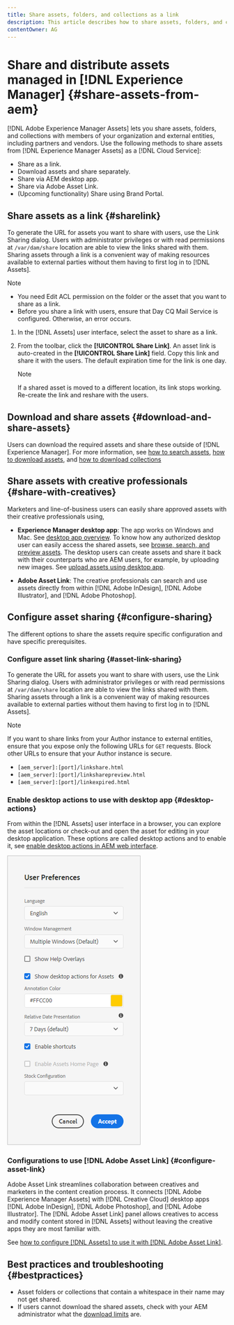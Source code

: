 ```yaml
---
title: Share assets, folders, and collections as a link
description: This article describes how to share assets, folders, and collections within [!DNL Experience Manager Assets] as a hyperlink.
contentOwner: AG
---
```


# Share and distribute assets managed in [!DNL Experience Manager] {#share-assets-from-aem}

[!DNL Adobe Experience Manager Assets] lets you share assets, folders, and collections with members of your organization and external entities, including partners and vendors. Use the following methods to share assets from [!DNL Experience Manager Assets] as a [!DNL Cloud Service]:

* Share as a link.
* Download assets and share separately.
* Share via AEM desktop app.
* Share via Adobe Asset Link.
* (Upcoming functionality) Share using Brand Portal.

## Share assets as a link {#sharelink}

To generate the URL for assets you want to share with users, use the Link Sharing dialog. Users with administrator privileges or with read permissions at `/var/dam/share` location are able to view the links shared with them. Sharing assets through a link is a convenient way of making resources available to external parties without them having to first log in to [!DNL Assets].

>[!NOTE]
>
>* You need Edit ACL permission on the folder or the asset that you want to share as a link.
>* Before you share a link with users, ensure that Day CQ Mail Service is configured. Otherwise, an error occurs.

1. In the [!DNL Assets] user interface, select the asset to share as a link.
1. From the toolbar, click the **[!UICONTROL Share Link]**. An asset link is auto-created in the **[!UICONTROL Share Link]** field. Copy this link and share it with the users. The default expiration time for the link is one day.

   >[!NOTE]
   >
   >If a shared asset is moved to a different location, its link stops working. Re-create the link and reshare with the users.

<!--
## Share assets as a link {#sharelink}

To generate the URL for assets you want to share with users, use the Link Sharing dialog. Users with administrator privileges or with read permissions at `/var/dam/share` location are able to view the links shared with them. Sharing assets through a link is a convenient way of making resources available to external parties without them having to first log in to AEM Assets.

>[!NOTE]
>
>* You need Edit ACL permission on the folder or the asset that you want to share as a link.
>* Before you share a link with users, ensure that Day CQ Mail Service is configured. Otherwise, an error occurs.

1. In the Assets user interface, select the asset to share as a link.
1. From the toolbar, click/tap the **[!UICONTROL Share Link]**.

   An asset link is auto-created in the **[!UICONTROL Share Link]** field. Copy this link and share it with the users. The default expiration time for the link is one day.

   Alternatively, proceed to perform steps 3-7 of this procedure to add email recipients, configure the expiration time for the link, and send it from the dialog.

   >[!NOTE]
   >
   >If a shared asset is moved to a different location, its link stops working. Re-create the link and re-share with the users.

1. From the web console, open the **[!UICONTROL Day CQ Link Externalizer]** configuration and modify the following properties in the **[!UICONTROL Domains]** field with the values mentioned against each:

    * local
    * author
    * publish

   For the local and author properties, provide the URL for the local and author instance respectively. Both local and author properties have the same value if you run a single AEM author instance. For publish, provide the URL for the publish instance.

1. In the email address box of the **[!UICONTROL Link Sharing]** dialog, type the email ID of the user you want to share the link with. You can also share the link with multiple users.

   If the user is a member of your organization, select the user's email ID from the suggested email IDs that appear in the list below the typing area. For an external user, type the complete email ID and then select it from the list.

   To enable emails to be sent out to users, configure the SMTP server details in [Day CQ Mail Service](/help/assets/configure-asset-sharing.md#configmailservice).

   >[!NOTE]
   >
   >If you enter an email ID of a user that is not a member of your organization, the words "External User" are prefixed with the email ID of the user.

1. In the **[!UICONTROL Subject]** box, enter a subject for the asset you want to share.
1. In the **[!UICONTROL Message]** box, enter an optional message.
1. In the **[!UICONTROL Expiration]** field, specify an expiration date and time for the link using the date picker. By default, the expiration date is set for a week from the date you share the link.
1. To let users download the original image along with the renditions, select **[!UICONTROL Allow download of original file]**.

   >[!NOTE]
   >
   >By default, users can only download the renditions of the asset that you share as a link.

1. Click **[!UICONTROL Share]**. A message confirms that the link is shared with the users through an email.
1. To view the shared asset, click/tap the link in the email that is sent to the user. The shared asset is displayed in the **[!UICONTROL Adobe Marketing Cloud]** page.

   To toggle to the list view, click/tap the layout icon in the toolbar.

1. To generate a preview of the asset, click/tap the shared asset. To close the preview and return to the **[!UICONTROL Marketing Cloud]** page, click/tap **[!UICONTROL Back]** in the toolbar. If you have shared a folder, click/tap **[!UICONTROL Parent Folder]** to return to the parent folder.

   >[!NOTE]
   >
   >AEM supports generating the preview of assets of these MIME types: JPG, PNG, GIF, BMP, INDD, PDF, and PPT. You can only download the assets of the other MIME types.

1. To download the shared asset, click/tap **[!UICONTROL Select]** from the toolbar, click/tap the asset, and then click/tap **[!UICONTROL Download]** from the toolbar.
1. To view the assets you shared as links, go to the Assets user interface and click/tap the GlobalNav icon. Choose **[!UICONTROL Navigation]** from the list to display the Navigation pane.
1. From the Navigation pane, choose **[!UICONTROL Shared Links]** to display a list of shared assets.
1. To un-share an asset, select it and tap/click **[!UICONTROL Unshare]** from the toolbar.

A message confirms that you unshared the asset. In addition, the entry for the asset is removed from the list.
-->

## Download and share assets {#download-and-share-assets}

Users can download the required assets and share these outside of [!DNL Experience Manager]. For more information, see [how to search assets](/help/assets/search-assets.md), [how to download assets](/help/assets/download-assets-from-aem.md), and [how to download collections](manage-collections.md#download-a-collection)

## Share assets with creative professionals {#share-with-creatives}

Marketers and line-of-business users can easily share approved assets with their creative professionals using,

* **Experience Manager desktop app**: The app works on Windows and Mac. See [desktop app overview](https://experienceleague.adobe.com/docs/experience-manager-desktop-app/using/introduction.html). To know how any authorized desktop user can easily access the shared assets, see [browse, search, and preview assets](https://experienceleague.adobe.com/docs/experience-manager-desktop-app/using/using.html#browse-search-preview-assets). The desktop users can create assets and share it back with their counterparts who are AEM users, for example, by uploading new images. See [upload assets using desktop app](https://experienceleague.adobe.com/docs/experience-manager-desktop-app/using/using.html#upload-and-add-new-assets-to-aem).

* **Adobe Asset Link**: The creative professionals can search and use assets directly from within [!DNL Adobe InDesign], [!DNL Adobe Illustrator], and [!DNL Adobe Photoshop].

## Configure asset sharing {#configure-sharing}

The different options to share the assets require specific configuration and have specific prerequisites.

### Configure asset link sharing {#asset-link-sharing}

<!-- TBD: Web Console is not there so how to configure Day CQ email service? Or is it not required now? -->

To generate the URL for assets you want to share with users, use the Link Sharing dialog. Users with administrator privileges or with read permissions at `/var/dam/share` location are able to view the links shared with them. Sharing assets through a link is a convenient way of making resources available to external parties without them having to first log in to [!DNL Assets].

   >[!NOTE]
   >
   >If you want to share links from your Author instance to external entities, ensure that you expose only the following URLs for `GET` requests. Block other URLs to ensure that your Author instance is secure.
   >* `[aem_server]:[port]/linkshare.html`
   >* `[aem_server]:[port]/linksharepreview.html`
   >* `[aem_server]:[port]/linkexpired.html`

<!--
## Configure Day CQ mail service {#configmailservice}

Before you can share assets as links, configure the email service.

1. Click or tap the AEM logo, and then navigate to **[!UICONTROL Tools]** &gt; **[!UICONTROL Operations]** &gt; **[!UICONTROL Web Console]**.
1. From the list of services, locate **[!UICONTROL Day CQ Mail Service]**.
1. Click the **[!UICONTROL Edit]** icon beside the service, and configure the following parameters for **Day CQ Mail Service]** with the details mentioned against their names:

    * SMTP server host name: email server host name
    * SMTP server port: email server port
    * SMTP user: email server user name
    * SMTP password: email server password

1. Click/tap **[!UICONTROL Save]**.
-->

<!-- TBD: Commenting as Web Console is not available. Document the appropriate OSGi config method if available in CS.
### Configure maximum data size {#maxdatasize}

When you download assets from the link shared using the Link Sharing feature, AEM compresses the asset hierarchy from the repository and then returns the asset in a ZIP file. However, in the absence of limits to the amount of data that can be compressed in a ZIP file, huge amounts of data is subjected to compression, which causes out of memory errors in JVM. To secure the system from a potential denial of service attack due to this situation, you can configure the maximum size of the downloaded files. If uncompressed size of the asset exceeds the configured value, asset download requests are rejected. The default value is 100 MB.

1. Click/Tap the AEM logo and then go to **[!UICONTROL Tools]** &gt; **[!UICONTROL Operations]** &gt; **[!UICONTROL Web Console]**.
1. From the web console, locate the **[!UICONTROL Day CQ DAM Adhoc Asset Share Proxy Servlet]** configuration.
1. Open the configuration in edit mode, and modify the value of the **[!UICONTROL Max Content Size (uncompressed)]** parameter.
1. Save the changes.
-->

<!--
Add content or link about how to configure sharing via BP, DA, AAL, etc.
-->

### Enable desktop actions to use with desktop app {#desktop-actions}

From within the [!DNL Assets] user interface in a browser, you can explore the asset locations or check-out and open the asset for editing in your desktop application. These options are called desktop actions and to enable it, see [enable desktop actions in AEM web interface](https://experienceleague.adobe.com/docs/experience-manager-desktop-app/using/using.html#desktopactions-v2).

![Enable desktop actions to use as shortcut when working with desktop app](assets/enable_desktop_actions.png)

### Configurations to use [!DNL Adobe Asset Link] {#configure-asset-link}

Adobe Asset Link streamlines collaboration between creatives and marketers in the content creation process. It connects [!DNL Adobe Experience Manager Assets] with [!DNL Creative Cloud] desktop apps [!DNL Adobe InDesign], [!DNL Adobe Photoshop], and [!DNL Adobe Illustrator]. The [!DNL Adobe Asset Link] panel allows creatives to access and modify content stored in [!DNL Assets] without leaving the creative apps they are most familiar with.

See [how to configure [!DNL Assets] to use it with [!DNL Adobe Asset Link]](https://helpx.adobe.com/enterprise/using/configure-aem-assets-for-asset-link.html).

## Best practices and troubleshooting {#bestpractices}

* Asset folders or collections that contain a whitespace in their name may not get shared.
* If users cannot download the shared assets, check with your AEM administrator what the [download limits](#maxdatasize) are.

<!--
* If you cannot send email with links to shared assets or if the other users cannot receive your email, check with your AEM administrator if the [email service](/help/assets/configure-asset-sharing.md#configmailservice) is configured or not. 
* If you cannot share assets using link sharing functionality, ensure that you have the appropriate permissions. See [share assets](#sharelink).
-->

<!-- TBD: Add content or link about how to share using Brand Portal when it is available on [!DNL Cloud Service].
-->

